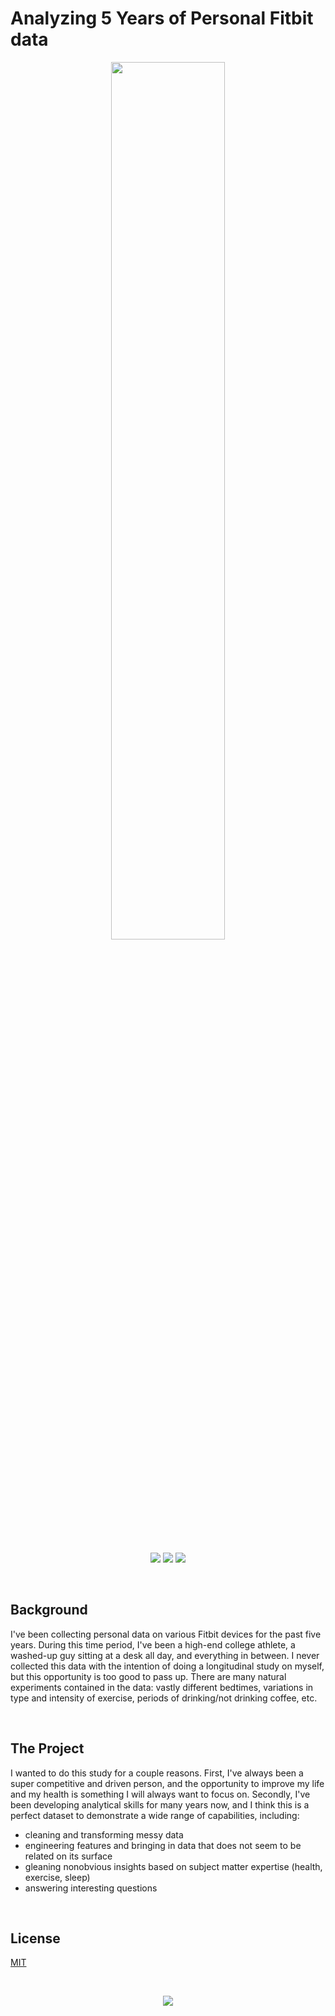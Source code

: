 # Analyzing 5 Years of Personal Fitbit data

<p align="center"><img width=60% src="https://www.gizmochina.com/wp-content/uploads/2019/11/Fitbit-Logo.jpg"></p>

&nbsp;&nbsp;&nbsp;&nbsp;&nbsp;&nbsp;&nbsp;&nbsp;&nbsp;&nbsp;&nbsp;&nbsp;&nbsp;&nbsp;&nbsp;&nbsp;&nbsp;&nbsp;&nbsp;
<p align="center">
  <img src="https://img.shields.io/badge/python-v3.8+-blue.svg" />
  <img src="https://img.shields.io/badge/Maintained%3F-yes-green.svg" />
  <img src="https://img.shields.io/badge/license-MIT-blue.svg" />
</p>

<br>

## Background

I've been collecting personal data on various Fitbit devices for the past five years. During this time period, I've been a high-end college athlete, a washed-up guy sitting at a desk all day, and everything in between. I never collected this data with the intention of doing a longitudinal study on myself, but this opportunity is too good to pass up. There are many natural experiments contained in the data: vastly different bedtimes, variations in type and intensity of exercise, periods of drinking/not drinking coffee, etc. 

<br>

## The Project
I wanted to do this study for a couple reasons. First, I've always been a super competitive and driven person, and the opportunity to improve my life and my health is something I will always want to focus on. Secondly, I've been developing analytical skills for many years now, and I think this is a perfect dataset to demonstrate a wide range of capabilities, including:
  - cleaning and transforming messy data
  - engineering features and bringing in data that does not seem to be related on its surface
  - gleaning nonobvious insights based on subject matter expertise (health, exercise, sleep)
  - answering interesting questions 

<br>

## License
[MIT](https://choosealicense.com/licenses/mit/)

<br>

<p align="center">
  <img src="https://img.shields.io/badge/Made%20with-Jupyter-orange?style=for-the-badge&logo=Jupyter" />
</p>
